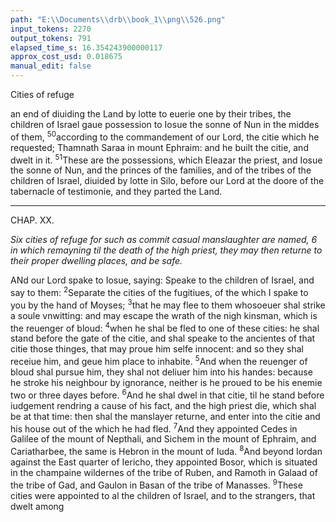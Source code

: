 ```yaml
---
path: "E:\\Documents\\drb\\book_1\\png\\526.png"
input_tokens: 2270
output_tokens: 791
elapsed_time_s: 16.354243900000117
approx_cost_usd: 0.018675
manual_edit: false
---
```

Cities of refuge

an end of diuiding the Land by lotte to euerie one by their tribes, the children of Israel gaue possession to Iosue the sonne of Nun in the middes of them, <sup>50</sup>according to the commandement of our Lord, the citie which he requested; Thamnath Saraa in mount Ephraim: and he built the citie, and dwelt in it. <sup>51</sup>These are the possessions, which Eleazar the priest, and Iosue the sonne of Nun, and the princes of the families, and of the tribes of the children of Israel, diuided by lotte in Silo, before our Lord at the doore of the tabernacle of testimonie, and they parted the Land.

<hr>

CHAP. XX.

*Six cities of refuge for such as commit casual manslaughter are named, 6 in which remayning til the death of the high priest, they may then returne to their proper dwelling places, and be safe.*

ANd our Lord spake to Iosue, saying: Speake to the children of Israel, and say to them: <sup>2</sup>Separate the cities of the fugitiues, of the which I spake to you by the hand of Moyses; <sup>3</sup>that he may flee to them whosoeuer shal strike a soule vnwitting: and may escape the wrath of the nigh kinsman, which is the reuenger of bloud: <sup>4</sup>when he shal be fled to one of these cities: he shal stand before the gate of the citie, and shal speake to the ancientes of that citie those thinges, that may proue him selfe innocent: and so they shal receiue him, and geue him place to inhabite. <sup>5</sup>And when the reuenger of bloud shal pursue him, they shal not deliuer him into his handes: because he stroke his neighbour by ignorance, neither is he proued to be his enemie two or three dayes before. <sup>6</sup>And he shal dwel in that citie, til he stand before iudgement rendring a cause of his fact, and the high priest die, which shal be at that time: then shal the manslayer returne, and enter into the citie and his house out of the which he had fled. <sup>7</sup>And they appointed Cedes in Galilee of the mount of Nepthali, and Sichem in the mount of Ephraim, and Cariatharbee, the same is Hebron in the mount of Iuda. <sup>8</sup>And beyond Iordan against the East quarter of Iericho, they appointed Bosor, which is situated in the champaine wildernes of the tribe of Ruben, and Ramoth in Galaad of the tribe of Gad, and Gaulon in Basan of the tribe of Manasses. <sup>9</sup>These cities were appointed to al the children of Israel, and to the strangers, that dwelt among

[^1]: Of modestie Iosue would not assigne to him self anie place, but the whole people freely granted his request.

[^2]: At first entering it sufficed to allege in general his innocencie, but after he must be tried in particular.